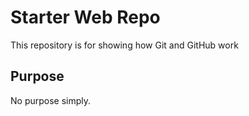 # Starter Web Repo

This repository is for showing how Git and GitHub work

## Purpose

No purpose simply. 
